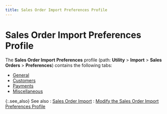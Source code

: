 ```yaml
---
title: Sales Order Import Preferences Profile
---
```


# Sales Order Import Preferences Profile


The **Sales 
 Order Import** **Preferences**  profile (path: **Utility** > **Import** > **Sales 
 Orders** > **Preferences**)  contains the following tabs:

- [General]({{site.utl_baseurl}}/db-utils/so-import/set-prefs/prefs-profile/orders_import_preferences_profile_general_tab_step_by_step_utility.html)
- [Customers]({{site.utl_baseurl}}/db-utils/so-import/set-prefs/prefs-profile/orders_import_preferences_profile_preferences_1_utility.html)
- [Payments]({{site.utl_baseurl}}/db-utils/so-import/set-prefs/prefs-profile/orders_import_preferences_profile_preferences_2_utility.html)
- [Miscellaneous]({{site.utl_baseurl}}/db-utils/so-import/set-prefs/prefs-profile/orders_import_preferences_profile_preferences_3_utility.html)



{:.see_also}
See also
: [Sales  Order Import]({{site.utl_baseurl}}/db-utils/so-import/yahoo_import_utility_content.html)
: [Modify  the Sales Order Import Preferences Profile]({{site.utl_baseurl}}/misc/modify_the_orders_import_preferences_profile.html)
